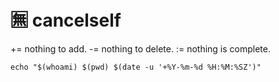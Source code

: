 # :u7121: cancelself

+= nothing to add. 
-= nothing to delete. 
:= nothing is complete.
```
echo "$(whoami) $(pwd) $(date -u '+%Y-%m-%d %H:%M:%SZ')"
```
<!--
does a dog have buddha nature? :u7121:
-->
